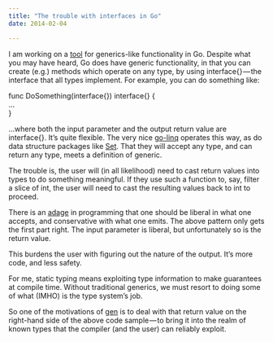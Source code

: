 ```yaml
---
title: "The trouble with interfaces in Go"
date: 2014-02-04

---
```


I am working on a [tool](https://github.com/clipperhouse/gen) for generics-like functionality in Go. Despite what you may have heard, Go does have generic functionality, in that you can create (e.g.) methods which operate on any type, by using interface{} — the interface that all types implement. For example, you can do something like:

func DoSomething(interface{}) interface{} {  
…  
}

…where both the input parameter and the output return value are interface{}. It’s quite flexible. The very nice [go-linq](https://github.com/ahmetalpbalkan/go-linq) operates this way, as do data structure packages like [Set](https://github.com/fatih/set). That they will accept any type, and can return any type, meets a definition of generic.

The trouble is, the user will (in all likelihood) need to cast return values into types to do something meaningful. If they use such a function to, say, filter a slice of int, the user will need to cast the resulting values back to int to proceed.

There is an [adage](http://en.wikipedia.org/wiki/Robustness_principle) in programming that one should be liberal in what one accepts, and conservative with what one emits. The above pattern only gets the first part right. The input parameter is liberal, but unfortunately so is the return value.

This burdens the user with figuring out the nature of the output. It’s more code, and less safety.

For me, static typing means exploiting type information to make guarantees at compile time. Without traditional generics, we must resort to doing some of what (IMHO) is the type system’s job.

So one of the motivations of [gen](https://github.com/clipperhouse/gen) is to deal with that return value on the right-hand side of the above code sample — to bring it into the realm of known types that the compiler (and the user) can reliably exploit.
